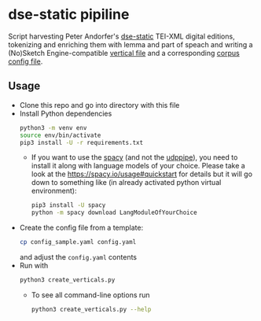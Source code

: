 # dse-static pipiline

Script harvesting Peter Andorfer's [dse-static](https://github.com/acdh-oeaw?q=dse-static&type=all&language=&sort=) TEI-XML digital editions,
tokenizing and enriching them with lemma and part of speach
and writing a (No)Sketch Engine-compatible [vertical file](https://www.sketchengine.eu/glossary/vertical-file/) and a corresponding [corpus config file](https://www.sketchengine.eu/documentation/the-corpus-configuration-file/).

## Usage

* Clone this repo and go into directory with this file
* Install Python dependencies
  ```bash
  python3 -m venv env
  source env/bin/activate
  pip3 install -U -r requirements.txt
  ```
  * If you want to use the [spacy](https://spacy.io/) (and not the [udppipe](https://lindat.mff.cuni.cz/services/udpipe/)),
    you need to install it along with language models of your choice.
    Please take a look at the https://spacy.io/usage#quickstart for details
    but it will go down to something like (in already activated python virtual environment):
    ```bash
    pip3 install -U spacy
    python -m spacy download LangModuleOfYourChoice
    ```
* Create the config file from a template:
  ```bash
  cp config_sample.yaml config.yaml
  ````
  and adjust the `config.yaml` contents
* Run with
  ```bash
  python3 create_verticals.py
  ```
  * To see all command-line options run
    ```bash
    python3 create_verticals.py --help
    ```
